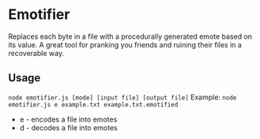 # Emotifier
Replaces each byte in a file with a procedurally generated emote based on its value.
A great tool for pranking you friends and ruining their files in a recoverable way.

## Usage
`node emotifier.js [mode] [input file] [output file]`
Example: `node emotifier.js e example.txt example.txt.emotified`

- e - encodes a file into emotes
- d - decodes a file into emotes